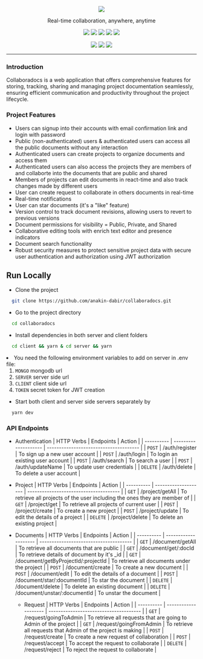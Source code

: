 <p align="center">
  <img src="https://anakin-dabir.github.io/public/collabs.png" />
</p>
<p align="center">Real-time collaboration, anywhere, anytime</p>
<p align="center">
<img src="https://img.shields.io/badge/react-v18.2-teal" />
<img src="https://img.shields.io/badge/redux-v5.0.1-purple" />
<img src="https://img.shields.io/badge/express-v4.18.2-blue" />
<img src="https://img.shields.io/badge/mongoose-v8.1.2-darkgreen" />
<img src="https://img.shields.io/badge/socket.io-v4.7.4-white" />
</p>
<p align="center">
<img src="https://img.shields.io/badge/@mui/material-v5.15.7-darkblue" />
<img src="https://img.shields.io/badge/@tiptap/react-v2.2.4-orange" />
<img src="https://img.shields.io/badge/tailwindcss-v3.4.1-cadetblue" />

</p>

<hr />

### Introduction

Collaboradocs is a web application that offers comprehensive features for storing, tracking, sharing and managing project documentation seamlessly, ensuring efficient communication and productivity throughout the project lifecycle.

### Project Features

- Users can signup into their accounts with email confirmation link and login with password
- Public (non-authenticated) users & authenticated users can access all the public documents without any interaction
- Authenticated users can create projects to organize documents and access them
- Authenticated users can also access the projects they are members of and collaborte into the documents that are public and shared
- Members of projects can edit documents in react-time and also track changes made by different users
- User can create request to collaborate in others documents in real-time
- Real-time notifications
- User can star documents (it's a "like" feature)
- Version control to track document revisions, allowing users to revert to previous versions
- Document permissions for visibility = Public, Private, and Shared
- Collaborative editing tools with enrich text editor and presence indicators
- Document search functionality
- Robust security measures to protect sensitive project data with secure user authentication and authorization using JWT authorization

## Run Locally

- Clone the project

```bash
  git clone https://github.com/anakin-dabir/collaboradocs.git
```

- Go to the project directory

```bash
  cd collaboradocs
```

- Install dependencies in both server and client folders

```bash
  cd client && yarn & cd server && yarn
```

<li>You need the following environment variables to add on server in .env file:
<ol>
<li>
<code>MONGO</code> mongodb url</li>
<li>
<code>SERVER</code> server side url</li>
<li>
<code>CLIENT</code> client side url</li>
<li>
<code>TOKEN</code> secret token for JWT creation</li>
</ol>
</li>

- Start both client and server side servers separately by

```bash
  yarn dev
```

### API Endpoints

- Authentication
  | HTTP Verbs | Endpoints | Action |
  | ---------- | -------------------- | -------------------------------------- |
  | `POST` | /auth/register | To sign up a new user account |
  | `POST` | /auth/login | To login an existing user account |
  | `POST` | /auth/search | To search a user |
  | `POST` | /auth/updateName | To update user credentials |
  | `DELETE` | /auth/delete | To delete a user account |

- Project
  | HTTP Verbs | Endpoints | Action |
  | ---------- | -------------------- | -------------------------------------- |
  | `GET` | /project/getAll | To retrieve all projects of the user including the ones they are member of |
  | `GET` | /project/get | To retrieve all projects of current user |
  | `POST` | /project/create | To create a new project |
  | `POST` | /project/update | To edit the details of a project |
  | `DELETE` | /project/delete | To delete an existing project |

- Documents
  | HTTP Verbs | Endpoints | Action |
  | ---------- | -------------------- | -------------------------------------- |
  | `GET` | /document/getAll | To retrieve all documents that are public |
  | `GET` | /document/get/:docId | To retrieve details of document by it's \_id |
  | `GET` | /document/getByProjectId/:projectId | To retrieve all documents under the project |
  | `POST` | /document/create | To create a new document |
  | `POST` | /document/edit | To edit the details of a document |
  | `POST` | /document/star/:documentId | To star the document |
  | `DELETE` | /document/delete | To delete an existing document |
  | `DELETE` | /document/unstar/:documentId | To unstar the document |

  - Request
    | HTTP Verbs | Endpoints | Action |
    | ---------- | -------------------- | -------------------------------------- |
    | `GET` | /request/goingToAdmin | To retrieve all requests that are going to Admin of the project |
    | `GET` | /request/goingFromAdmin | To retrieve all requests that Admin of the project is making |
    | `POST` | /request/create | To create a new request of collaboration |
    | `POST` | /request/accept | To accept the request to collaborate |
    | `DELETE` | /request/reject | To reject the request to collaborate |
